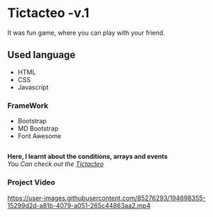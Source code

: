 # Tictacteo -v.1
It was fun game, where you can play with your friend.
## Used language ##
- HTML 
- CSS
- Javascript
### FrameWork ###
- Bootstrap
- MD Bootstrap
- Font Awesome
## ##
**Here, I learnt about the conditions, arrays and events**\
*You Can check out the [Tictacteo](https://Jagrati1213.github.io/Tictacteo)*
### Project Video ###
https://user-images.githubusercontent.com/85276293/194698355-15299d2d-a81b-4079-a051-265c44863aa2.mp4

